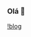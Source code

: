
### Olá 👋

[!blog](https://img.shields.io/badge/Instagram-E4405F?style=for-the-badge&logo=instagram&logoColor=white)
